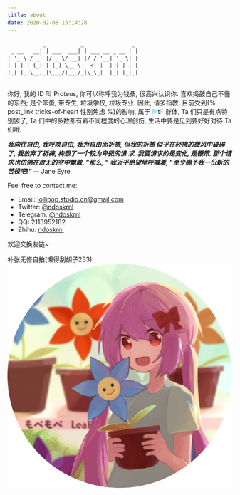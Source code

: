 ```yaml
---
title: about
date: 2020-02-08 15:14:28
---
```


```
           _           _               _ 
 _ __   __| | ___  ___| | ___ __ _ __ | |
| '_ \ / _` |/ _ \/ __| |/ / '__| '_ \| |
| | | | (_| | (_) \__ \   <| |  | | | | |
|_| |_|\__,_|\___/|___/_|\_\_|  |_| |_|_|
                                         
```

你好,
我的 ID 叫 Proteus, 你可以称呼我为钱桑, 很高兴认识你.
喜欢捣鼓自己不懂的东西;
是个笨蛋, 带专生, 垃圾学校, 垃圾专业. 因此, 请多指教.
目前受到{% post_link tricks-of-heart 性别焦虑 %}的影响, 属于 <font color=#5BCFFA>M</font>t<font color=#F5ABB9>F</font> 群体, Ta 们只是有点特别罢了, Ta 们中的多数都有着不同程度的心理创伤, 生活中要是见到要好好对待 Ta 们哦.

***我向往自由, 我呼唤自由, 我为自由而祈祷, 但我的祈祷
似乎在轻拂的微风中破碎了, 我放弃了祈祷, 构想了一个较为卑微的请
求. 我要请求的是变化, 是鞭策. 那个请求也仿佛在虚无的空中飘散.
"那么, " 我近乎绝望地呼喊着, "至少赐予我一份新的苦役吧!"*** -- Jane Eyre

Feel free to contact me:
- Email: lollipop.studio.cn@gmail.com
- Twitter: [@ndoskrnl](https://twitter.com/ndoskrnl)
- Telegram: [@ndoskrnl](https://t.me/ndoskrnl)
- QQ: 2113952182
- Zhihu: [ndoskrnl](https://www.zhihu.com/people/logarithm-96)

欢迎交换友链~

补张无修自拍(懒得刮胡子233)
![祝米娜桑开心每一天!](ndoskrnl.png)